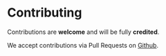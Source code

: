 # Contributing

Contributions are **welcome** and will be fully **credited**.

We accept contributions via Pull Requests on [Github](https://github.com/woohoolabs/docker-base).
